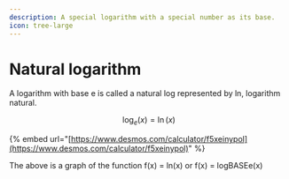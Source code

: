 ```yaml
---
description: A special logarithm with a special number as its base.
icon: tree-large
---
```

# Natural logarithm

A logarithm with base e is called a natural log represented by ln, logarithm natural.

$$
\log_e(x)=\ln(x)
$$

{% embed url="[https://www.desmos.com/calculator/f5xeinypol](https://www.desmos.com/calculator/f5xeinypol)" %}

The above is a graph of the function f(x) = ln(x) or f(x) = logBASEe(x)
